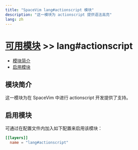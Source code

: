 ```yaml
---
title: "SpaceVim lang#actionscript 模块"
description: "这一模块为 actionscript 提供语法高亮"
lang: zh
---
```


# [可用模块](../../) >> lang#actionscript

<!-- vim-markdown-toc GFM -->

- [模块简介](#模块简介)
- [启用模块](#启用模块)

<!-- vim-markdown-toc -->

## 模块简介

这一模块为在 SpaceVim 中进行 actionscript 开发提供了支持。

## 启用模块

可通过在配置文件内加入如下配置来启用该模块：

```toml
[[layers]]
  name = "lang#actionscript"
```

